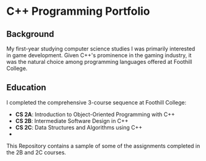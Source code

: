 # C++ Programming Portfolio

## Background

My first-year studying computer science studies I was primarily interested in game development. Given C++'s prominence in the gaming industry, it was the natural choice among programming languages offered at Foothill College. 

## Education

I completed the comprehensive 3-course sequence at Foothill College:
- **CS 2A**: Introduction to Object-Oriented Programming with C++
- **CS 2B**: Intermediate Software Design in C++
- **CS 2C**: Data Structures and Algorithms using C++
- 
This Repository contains a sample of some of the assignments completed in the 2B and 2C courses.






